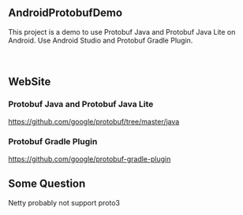 ## AndroidProtobufDemo
This project is a demo to use Protobuf Java and Protobuf Java Lite on Android.
Use Android Studio and Protobuf Gradle Plugin.
</br> 
</br> 
</br> 

## WebSite
### Protobuf Java and Protobuf Java Lite
https://github.com/google/protobuf/tree/master/java
### Protobuf Gradle Plugin
https://github.com/google/protobuf-gradle-plugin  

## Some Question
Netty probably not support proto3  
